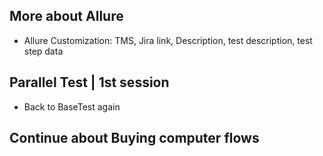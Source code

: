 ## More about Allure
- Allure Customization: TMS, Jira link, Description, test description, test step data

## Parallel Test | 1st session
- Back to BaseTest again


## Continue about Buying computer flows
